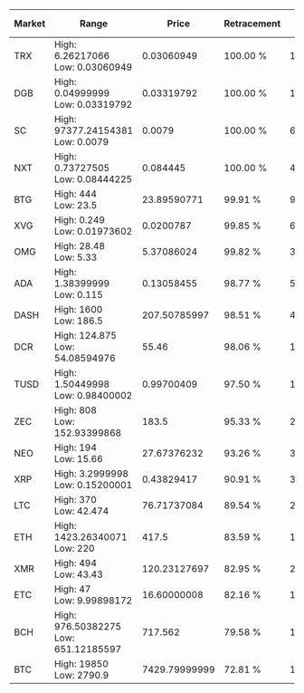 | Market | Range | Price| Retracement | Doubles to 50% |
| --- | --- | --- | --- | --- |
| TRX | High: 6.26217066<br />Low: 0.03060949 | 0.03060949 | 100.00 % | 102.79 |
| DGB | High: 0.04999999<br />Low: 0.03319792 | 0.03319792 | 100.00 % | 1.25 |
| SC | High: 97377.24154381<br />Low: 0.0079 | 0.0079 | 100.00 % | 6,163,117.05 |
| NXT | High: 0.73727505<br />Low: 0.08444225 | 0.084445 | 100.00 % | 4.87 |
| BTG | High: 444<br />Low: 23.5 | 23.89590771 | 99.91 % | 9.78 |
| XVG | High: 0.249<br />Low: 0.01973602 | 0.0200787 | 99.85 % | 6.69 |
| OMG | High: 28.48<br />Low: 5.33 | 5.37086024 | 99.82 % | 3.15 |
| ADA | High: 1.38399999<br />Low: 0.115 | 0.13058455 | 98.77 % | 5.74 |
| DASH | High: 1600<br />Low: 186.5 | 207.50785997 | 98.51 % | 4.30 |
| DCR | High: 124.875<br />Low: 54.08594976 | 55.46 | 98.06 % | 1.61 |
| TUSD | High: 1.50449998<br />Low: 0.98400002 | 0.99700409 | 97.50 % | 1.25 |
| ZEC | High: 808<br />Low: 152.93399868 | 183.5 | 95.33 % | 2.62 |
| NEO | High: 194<br />Low: 15.66 | 27.67376232 | 93.26 % | 3.79 |
| XRP | High: 3.2999998<br />Low: 0.15200001 | 0.43829417 | 90.91 % | 3.94 |
| LTC | High: 370<br />Low: 42.474 | 76.71737084 | 89.54 % | 2.69 |
| ETH | High: 1423.26340071<br />Low: 220 | 417.5 | 83.59 % | 1.97 |
| XMR | High: 494<br />Low: 43.43 | 120.23127697 | 82.95 % | 2.23 |
| ETC | High: 47<br />Low: 9.99898172 | 16.60000008 | 82.16 % | 1.72 |
| BCH | High: 976.50382275<br />Low: 651.12185597 | 717.562 | 79.58 % | 1.13 |
| BTC | High: 19850<br />Low: 2790.9 | 7429.79999999 | 72.81 % | 1.52 |
